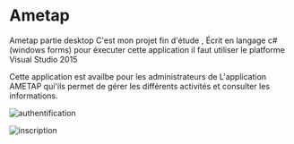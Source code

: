 # Ametap
Ametap partie desktop
C'est mon projet fin d'étude , Écrit en langage c# (windows forms) 
pour éxecuter cette application il faut utiliser le platforme Visual Studio 2015

Cette application est availbe pour les administrateurs de L'application AMETAP qui'ils permet de gérer les différents activités et consulter les informations.

![authentification](https://user-images.githubusercontent.com/20991604/41009722-a3464828-692a-11e8-8cae-2677380ea625.png)

![inscription](https://user-images.githubusercontent.com/20991604/41009723-a3708570-692a-11e8-85bb-5113f614e310.png)
